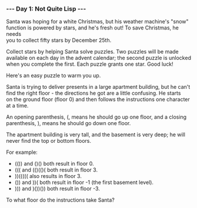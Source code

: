 ### --- Day 1: Not Quite Lisp ---

Santa was hoping for a white Christmas, but his weather machine's "snow"  
function is powered by stars, and he's fresh out! To save Christmas, he needs  
you to collect fifty stars by December 25th.

Collect stars by helping Santa solve puzzles. Two puzzles will be made  
available on each day in the advent calendar; the second puzzle is unlocked  
when you complete the first. Each puzzle grants one star. Good luck!

Here's an easy puzzle to warm you up.

Santa is trying to deliver presents in a large apartment building, but he can't  
find the right floor - the directions he got are a little confusing. He starts  
on the ground floor (floor 0) and then follows the instructions one character  
at a time.

An opening parenthesis, (, means he should go up one floor, and a closing  
parenthesis, ), means he should go down one floor.

The apartment building is very tall, and the basement is very deep; he will  
never find the top or bottom floors.

For example:

* (()) and ()() both result in floor 0.
* ((( and (()(()( both result in floor 3.
* ))((((( also results in floor 3.
* ()) and ))( both result in floor -1 (the first basement level).
* ))) and )())()) both result in floor -3.

To what floor do the instructions take Santa?

